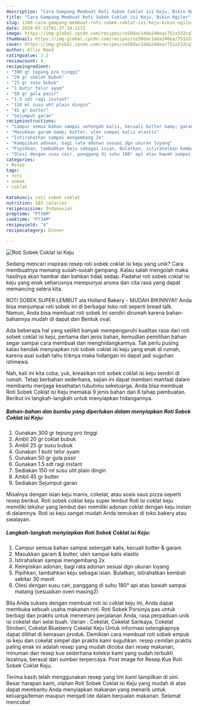 ```yaml
---
description: "Cara Gampang Membuat Roti Sobek Coklat isi Keju, Bikin Ngiler"
title: "Cara Gampang Membuat Roti Sobek Coklat isi Keju, Bikin Ngiler"
slug: 1149-cara-gampang-membuat-roti-sobek-coklat-isi-keju-bikin-ngiler
date: 2020-07-11T01:37:14.117Z
image: https://img-global.cpcdn.com/recipes/ce50dac1dda240ea/751x532cq70/roti-sobek-coklat-isi-keju-foto-resep-utama.jpg
thumbnail: https://img-global.cpcdn.com/recipes/ce50dac1dda240ea/751x532cq70/roti-sobek-coklat-isi-keju-foto-resep-utama.jpg
cover: https://img-global.cpcdn.com/recipes/ce50dac1dda240ea/751x532cq70/roti-sobek-coklat-isi-keju-foto-resep-utama.jpg
author: Allie Reed
ratingvalue: 3.2
reviewcount: 4
recipeingredient:
- "300 gr tepung pro tinggi"
- "20 gr coklat bubuk"
- "25 gr susu bubuk"
- "1 butir telur ayam"
- "50 gr gula pasir"
- "1.5 sdt ragi instant"
- "150 ml susu uht plain dingin"
- "45 gr butter"
- "Sejumput garan"
recipeinstructions:
- "Campur semua bahan sampai setengah kalis, kecuali butter &amp; garam"
- "Masukkan garam &amp; butter, ulen sampai kalis elastis"
- "Istirahatkan sampai mengembang 2x"
- "Kempiskan adonan, bagi rata adonan sesuai dgn ukuran loyang"
- "Pipihkan, tambahkan keju sebagai isian. Bulatkan, istirahatkan kembali sekitar 30 menit"
- "Olesi dengan susu cair, panggang di suhu 180° api atas bawah sampai matang (sesuaikan oven masing2)"
categories:
- Resep
tags:
- roti
- sobek
- coklat

katakunci: roti sobek coklat 
nutrition: 183 calories
recipecuisine: Indonesian
preptime: "PT36M"
cooktime: "PT34M"
recipeyield: "4"
recipecategory: Dinner

---
```



![Roti Sobek Coklat isi Keju](https://img-global.cpcdn.com/recipes/ce50dac1dda240ea/751x532cq70/roti-sobek-coklat-isi-keju-foto-resep-utama.jpg)

Sedang mencari inspirasi resep roti sobek coklat isi keju yang unik? Cara membuatnya memang susah-susah gampang. Kalau salah mengolah maka hasilnya akan hambar dan bahkan tidak sedap. Padahal roti sobek coklat isi keju yang enak seharusnya mempunyai aroma dan cita rasa yang dapat memancing selera kita.

ROTI SOBEK SUPER LEMBUT ala Holland Bakery - MUDAH BIKINNYA!! Anda bisa menjumpai roti sobek ini di berbagai toko roti seperti bread talk. Namun, Anda bisa membuat roti sobek ini sendiri dirumah karena bahan-bahannya mudah di dapat dan Bentuk oval.

Ada beberapa hal yang sedikit banyak mempengaruhi kualitas rasa dari roti sobek coklat isi keju, pertama dari jenis bahan, kemudian pemilihan bahan segar sampai cara membuat dan menghidangkannya. Tak perlu pusing kalau hendak menyiapkan roti sobek coklat isi keju yang enak di rumah, karena asal sudah tahu triknya maka hidangan ini dapat jadi suguhan istimewa.


Nah, kali ini kita coba, yuk, kreasikan roti sobek coklat isi keju sendiri di rumah. Tetap berbahan sederhana, sajian ini dapat memberi manfaat dalam membantu menjaga kesehatan tubuhmu sekeluarga. Anda bisa membuat Roti Sobek Coklat isi Keju memakai 9 jenis bahan dan 6 tahap pembuatan. Berikut ini langkah-langkah untuk menyiapkan hidangannya.

<!--inarticleads1-->

##### Bahan-bahan dan bumbu yang diperlukan dalam menyiapkan Roti Sobek Coklat isi Keju:

1. Gunakan 300 gr tepung pro tinggi
1. Ambil 20 gr coklat bubuk
1. Ambil 25 gr susu bubuk
1. Gunakan 1 butir telur ayam
1. Gunakan 50 gr gula pasir
1. Gunakan 1.5 sdt ragi instant
1. Sediakan 150 ml susu uht plain dingin
1. Ambil 45 gr butter
1. Sediakan Sejumput garan


Misalnya dengan isian keju manis, cokelat, atau sosis saus pizza seperti resep berikut. Roti sobek coklat keju super lembut Roti isi coklat keju memiliki tekstur yang lembut dan memiliki adonan coklat dengan keju instan di dalamnya. Roti isi keju sangat mudah Anda temukan di toko bakery atau swalayan. 

<!--inarticleads2-->

##### Langkah-langkah menyiapkan Roti Sobek Coklat isi Keju:

1. Campur semua bahan sampai setengah kalis, kecuali butter &amp; garam
1. Masukkan garam &amp; butter, ulen sampai kalis elastis
1. Istirahatkan sampai mengembang 2x
1. Kempiskan adonan, bagi rata adonan sesuai dgn ukuran loyang
1. Pipihkan, tambahkan keju sebagai isian. Bulatkan, istirahatkan kembali sekitar 30 menit
1. Olesi dengan susu cair, panggang di suhu 180° api atas bawah sampai matang (sesuaikan oven masing2)


Bila Anda sukses dengan membuat roti isi coklat keju ini, Anda dapat membuka sebuah usaha makanan roti. Roti Sobek Porsinya pas untuk berbagi dan praktis untuk menemani perjalanan Anda, rasa perpaduan unik isi cokelat dan selai buah. Varian : Cokelat, Cokelat Sarikaya, Cokelat Stroberi, Cokelat Blueberry Cokelat Keju Untuk informasi selengkapnya dapat dilihat di kemasan produk. Demikian cara membuat roti sobek empuk isi keju dan cokelat simpel dan praktis kami suguhkan. resep cemilan praktis paling enak ini adalah resep yang mudah dicoba dari resep makanan, minuman dan resep kue sederhana koleksi kami yang sudah terbukti lezatnya, berasal dari sumber terpercaya. Post image for Resep Kue Roti Sobek Coklat Keju. 

Terima kasih telah menggunakan resep yang tim kami tampilkan di sini. Besar harapan kami, olahan Roti Sobek Coklat isi Keju yang mudah di atas dapat membantu Anda menyiapkan makanan yang menarik untuk keluarga/teman maupun menjadi ide dalam berjualan makanan. Selamat mencoba!
